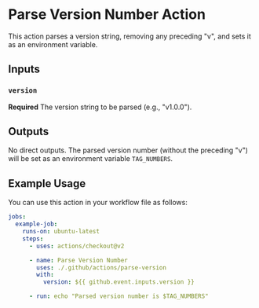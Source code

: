 # Parse Version Number Action

This action parses a version string, removing any preceding "v", and sets it as an environment variable.

## Inputs

### `version`

**Required** The version string to be parsed (e.g., "v1.0.0").

## Outputs

No direct outputs. The parsed version number (without the preceding "v") will be set as an environment variable `TAG_NUMBERS`.

## Example Usage

You can use this action in your workflow file as follows:

```yaml
jobs:
  example-job:
    runs-on: ubuntu-latest
    steps:
      - uses: actions/checkout@v2

      - name: Parse Version Number
        uses: ./.github/actions/parse-version
        with:
          version: ${{ github.event.inputs.version }}

      - run: echo "Parsed version number is $TAG_NUMBERS"
```
